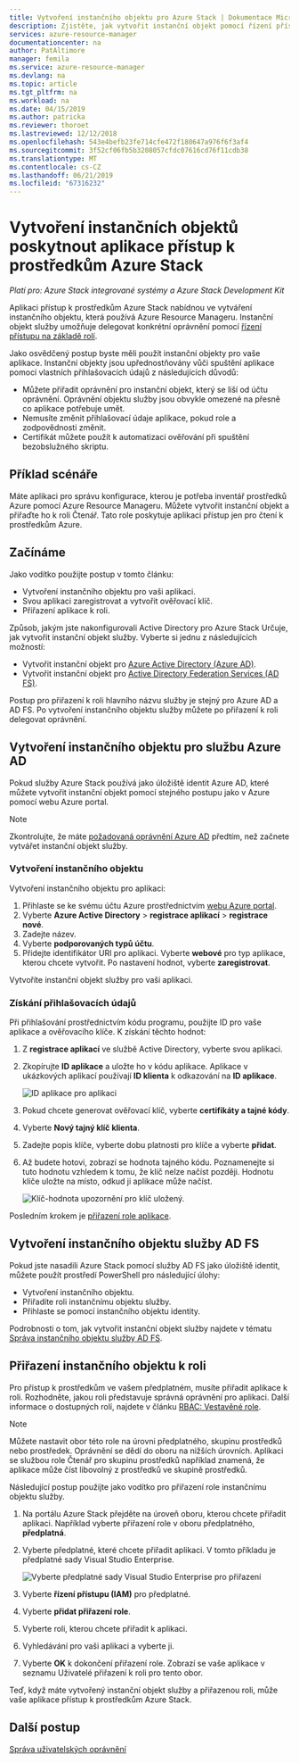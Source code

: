 ```yaml
---
title: Vytvoření instančního objektu pro Azure Stack | Dokumentace Microsoftu
description: Zjistěte, jak vytvořit instanční objekt pomocí řízení přístupu na základě rolí v Azure Resource Manageru pro správu přístupu k prostředkům.
services: azure-resource-manager
documentationcenter: na
author: PatAltimore
manager: femila
ms.service: azure-resource-manager
ms.devlang: na
ms.topic: article
ms.tgt_pltfrm: na
ms.workload: na
ms.date: 04/15/2019
ms.author: patricka
ms.reviewer: thoroet
ms.lastreviewed: 12/12/2018
ms.openlocfilehash: 543e4befb23fe714cfe472f180647a976f6f3af4
ms.sourcegitcommit: 3f52cf06fb5b3208057cfdc07616cd76f11cdb38
ms.translationtype: MT
ms.contentlocale: cs-CZ
ms.lasthandoff: 06/21/2019
ms.locfileid: "67316232"
---
```

# <a name="create-service-principals-to-give-applications-access-to-azure-stack-resources"></a>Vytvoření instančních objektů poskytnout aplikace přístup k prostředkům Azure Stack

*Platí pro: Azure Stack integrované systémy a Azure Stack Development Kit*

Aplikaci přístup k prostředkům Azure Stack nabídnou ve vytváření instančního objektu, která používá Azure Resource Manageru. Instanční objekt služby umožňuje delegovat konkrétní oprávnění pomocí [řízení přístupu na základě rolí](azure-stack-manage-permissions.md).

Jako osvědčený postup byste měli použít instanční objekty pro vaše aplikace. Instanční objekty jsou upřednostňovány vůči spuštění aplikace pomocí vlastních přihlašovacích údajů z následujících důvodů:

* Můžete přiřadit oprávnění pro instanční objekt, který se liší od účtu oprávnění. Oprávnění objektu služby jsou obvykle omezené na přesně co aplikace potřebuje umět.
* Nemusíte změnit přihlašovací údaje aplikace, pokud role a zodpovědnosti změnit.
* Certifikát můžete použít k automatizaci ověřování při spuštění bezobslužného skriptu.

## <a name="example-scenario"></a>Příklad scénáře

Máte aplikaci pro správu konfigurace, kterou je potřeba inventář prostředků Azure pomocí Azure Resource Manageru. Můžete vytvořit instanční objekt a přiřaďte ho k roli Čtenář. Tato role poskytuje aplikaci přístup jen pro čtení k prostředkům Azure.

## <a name="getting-started"></a>Začínáme

Jako vodítko použijte postup v tomto článku:

* Vytvoření instančního objektu pro vaši aplikaci.
* Svou aplikaci zaregistrovat a vytvořit ověřovací klíč.
* Přiřazení aplikace k roli.

Způsob, jakým jste nakonfigurovali Active Directory pro Azure Stack Určuje, jak vytvořit instanční objekt služby. Vyberte si jednu z následujících možností:

* Vytvořit instanční objekt pro [Azure Active Directory (Azure AD)](azure-stack-create-service-principals.md#create-service-principal-for-azure-ad).
* Vytvořit instanční objekt pro [Active Directory Federation Services (AD FS)](azure-stack-create-service-principals.md#create-service-principal-for-ad-fs).

Postup pro přiřazení k roli hlavního názvu služby je stejný pro Azure AD a AD FS. Po vytvoření instančního objektu služby můžete po přiřazení k roli delegovat oprávnění.

## <a name="create-service-principal-for-azure-ad"></a>Vytvoření instančního objektu pro službu Azure AD

Pokud služby Azure Stack používá jako úložiště identit Azure AD, které můžete vytvořit instanční objekt pomocí stejného postupu jako v Azure pomocí webu Azure portal.

> [!NOTE]
> Zkontrolujte, že máte [požadovaná oprávnění Azure AD](/azure/active-directory/develop/howto-create-service-principal-portal#required-permissions) předtím, než začnete vytvářet instanční objekt služby.

### <a name="create-service-principal"></a>Vytvoření instančního objektu

Vytvoření instančního objektu pro aplikaci:

1. Přihlaste se ke svému účtu Azure prostřednictvím [webu Azure portal](https://portal.azure.com).
2. Vyberte **Azure Active Directory** > **registrace aplikací** > **registrace nové**.
3. Zadejte název.
4. Vyberte **podporovaných typů účtu**.
5.  Přidejte identifikátor URI pro aplikaci. Vyberte **webové** pro typ aplikace, kterou chcete vytvořit. Po nastavení hodnot, vyberte **zaregistrovat**.

Vytvoříte instanční objekt služby pro vaši aplikaci.

### <a name="get-credentials"></a>Získání přihlašovacích údajů

Při přihlašování prostřednictvím kódu programu, použijte ID pro vaše aplikace a ověřovacího klíče. K získání těchto hodnot:

1. Z **registrace aplikací** ve službě Active Directory, vyberte svou aplikaci.

2. Zkopírujte **ID aplikace** a uložte ho v kódu aplikace. Aplikace v ukázkových aplikací používají **ID klienta** k odkazování na **ID aplikace**.

     ![ID aplikace pro aplikaci](./media/azure-stack-create-service-principals/image12.png)
3. Pokud chcete generovat ověřovací klíč, vyberte **certifikáty a tajné kódy**.

4. Vyberte **Nový tajný klíč klienta**.

5. Zadejte popis klíče, vyberte dobu platnosti pro klíče a vyberte **přidat**. 

6. Až budete hotovi, zobrazí se hodnota tajného kódu. Poznamenejte si tuto hodnotu vzhledem k tomu, že klíč nelze načíst později. Hodnotu klíče uložte na místo, odkud ji aplikace může načíst.

     ![Klíč-hodnota upozornění pro klíč uložený.](./media/azure-stack-create-service-principals/image15.png)

Posledním krokem je [přiřazení role aplikace](azure-stack-create-service-principals.md).

## <a name="create-service-principal-for-ad-fs"></a>Vytvoření instančního objektu služby AD FS

Pokud jste nasadili Azure Stack pomocí služby AD FS jako úložiště identit, můžete použít prostředí PowerShell pro následující úlohy:

* Vytvoření instančního objektu.
* Přiřadíte roli instančnímu objektu služby.
* Přihlaste se pomocí instančního objektu identity.

Podrobnosti o tom, jak vytvořit instanční objekt služby najdete v tématu [Správa instančního objektu služby AD FS](../operator/azure-stack-create-service-principals.md#manage-an-ad-fs-service-principal).

## <a name="assign-the-service-principal-to-a-role"></a>Přiřazení instančního objektu k roli

Pro přístup k prostředkům ve vašem předplatném, musíte přiřadit aplikace k roli. Rozhodněte, jakou roli představuje správná oprávnění pro aplikaci. Další informace o dostupných rolí, najdete v článku [RBAC: Vestavěné role](/azure/role-based-access-control/built-in-roles).

> [!NOTE]
> Můžete nastavit obor této role na úrovni předplatného, skupinu prostředků nebo prostředek. Oprávnění se dědí do oboru na nižších úrovních. Aplikaci se službou role Čtenář pro skupinu prostředků například znamená, že aplikace může číst libovolný z prostředků ve skupině prostředků.

Následující postup použijte jako vodítko pro přiřazení role instančnímu objektu služby.

1. Na portálu Azure Stack přejděte na úroveň oboru, kterou chcete přiřadit aplikaci. Například vyberte přiřazení role v oboru předplatného, **předplatná**.

2. Vyberte předplatné, které chcete přiřadit aplikaci. V tomto příkladu je předplatné sady Visual Studio Enterprise.

     ![Vyberte předplatné sady Visual Studio Enterprise pro přiřazení](./media/azure-stack-create-service-principals/image16.png)

3. Vyberte **řízení přístupu (IAM)** pro předplatné.

4. Vyberte **přidat přiřazení role**.

5. Vyberte roli, kterou chcete přiřadit k aplikaci.

6. Vyhledávání pro vaši aplikaci a vyberte ji.

7. Vyberte **OK** k dokončení přiřazení role. Zobrazí se vaše aplikace v seznamu Uživatelé přiřazení k roli pro tento obor.

Teď, když máte vytvořený instanční objekt služby a přiřazenou roli, může vaše aplikace přístup k prostředkům Azure Stack.

## <a name="next-steps"></a>Další postup

[Správa uživatelských oprávnění](azure-stack-manage-permissions.md)
